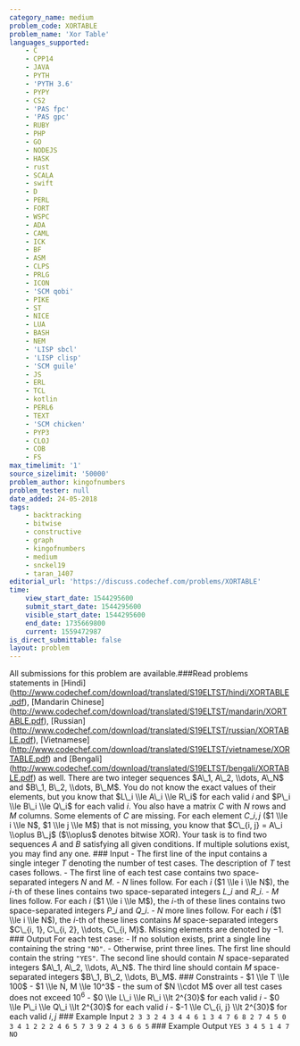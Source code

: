 ```yaml
---
category_name: medium
problem_code: XORTABLE
problem_name: 'Xor Table'
languages_supported:
    - C
    - CPP14
    - JAVA
    - PYTH
    - 'PYTH 3.6'
    - PYPY
    - CS2
    - 'PAS fpc'
    - 'PAS gpc'
    - RUBY
    - PHP
    - GO
    - NODEJS
    - HASK
    - rust
    - SCALA
    - swift
    - D
    - PERL
    - FORT
    - WSPC
    - ADA
    - CAML
    - ICK
    - BF
    - ASM
    - CLPS
    - PRLG
    - ICON
    - 'SCM qobi'
    - PIKE
    - ST
    - NICE
    - LUA
    - BASH
    - NEM
    - 'LISP sbcl'
    - 'LISP clisp'
    - 'SCM guile'
    - JS
    - ERL
    - TCL
    - kotlin
    - PERL6
    - TEXT
    - 'SCM chicken'
    - PYP3
    - CLOJ
    - COB
    - FS
max_timelimit: '1'
source_sizelimit: '50000'
problem_author: kingofnumbers
problem_tester: null
date_added: 24-05-2018
tags:
    - backtracking
    - bitwise
    - constructive
    - graph
    - kingofnumbers
    - medium
    - snckel19
    - taran_1407
editorial_url: 'https://discuss.codechef.com/problems/XORTABLE'
time:
    view_start_date: 1544295600
    submit_start_date: 1544295600
    visible_start_date: 1544295600
    end_date: 1735669800
    current: 1559472987
is_direct_submittable: false
layout: problem
---
```

All submissions for this problem are available.\###Read problems statements in \[Hindi\](http://www.codechef.com/download/translated/S19ELTST/hindi/XORTABLE.pdf), \[Mandarin Chinese\](http://www.codechef.com/download/translated/S19ELTST/mandarin/XORTABLE.pdf), \[Russian\](http://www.codechef.com/download/translated/S19ELTST/russian/XORTABLE.pdf), \[Vietnamese\](http://www.codechef.com/download/translated/S19ELTST/vietnamese/XORTABLE.pdf) and \[Bengali\](http://www.codechef.com/download/translated/S19ELTST/bengali/XORTABLE.pdf) as well. There are two integer sequences $A\_1, A\_2, \\dots, A\_N$ and $B\_1, B\_2, \\dots, B\_M$. You do not know the exact values of their elements, but you know that $L\_i \\le A\_i \\le R\_i$ for each valid $i$ and $P\_i \\le B\_i \\le Q\_i$ for each valid $i$. You also have a matrix $C$ with $N$ rows and $M$ columns. Some elements of $C$ are missing. For each element $C\_{i, j}$ ($1 \\le i \\le N$, $1 \\le j \\le M$) that is not missing, you know that $C\_{i, j} = A\_i \\oplus B\_j$ ($\\oplus$ denotes bitwise XOR). Your task is to find two sequences $A$ and $B$ satisfying all given conditions. If multiple solutions exist, you may find any one. ### Input - The first line of the input contains a single integer $T$ denoting the number of test cases. The description of $T$ test cases follows. - The first line of each test case contains two space-separated integers $N$ and $M$. - $N$ lines follow. For each $i$ ($1 \\le i \\le N$), the $i$-th of these lines contains two space-separated integers $L\_i$ and $R\_i$. - $M$ lines follow. For each $i$ ($1 \\le i \\le M$), the $i$-th of these lines contains two space-separated integers $P\_i$ and $Q\_i$. - $N$ more lines follow. For each $i$ ($1 \\le i \\le N$), the $i$-th of these lines contains $M$ space-separated integers $C\_{i, 1}, C\_{i, 2}, \\dots, C\_{i, M}$. Missing elements are denoted by $-1$. ### Output For each test case: - If no solution exists, print a single line containing the string `"NO"`. - Otherwise, print three lines. The first line should contain the string `"YES"`. The second line should contain $N$ space-separated integers $A\_1, A\_2, \\dots, A\_N$. The third line should contain $M$ space-separated integers $B\_1, B\_2, \\dots, B\_M$. ### Constraints - $1 \\le T \\le 100$ - $1 \\le N, M \\le 10^3$ - the sum of $N \\cdot M$ over all test cases does not exceed $10^6$ - $0 \\le L\_i \\le R\_i \\lt 2^{30}$ for each valid $i$ - $0 \\le P\_i \\le Q\_i \\lt 2^{30}$ for each valid $i$ - $-1 \\le C\_{i, j} \\lt 2^{30}$ for each valid $i, j$ ### Example Input ``` 2 3 3 2 4 3 4 4 6 1 3 4 7 6 8 2 7 4 5 0 3 4 1 2 2 2 4 6 5 7 3 9 2 4 3 6 6 5 ``` ### Example Output ``` YES 3 4 5 1 4 7 NO ```
